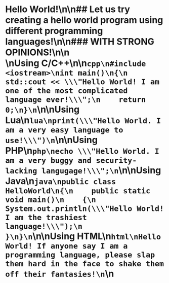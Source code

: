 # Hello World!\n\n## **Let us try creating a hello world program using different programming languages!**\n\n### WITH STRONG OPINIONS!\n\n<br>\nUsing C/C++\n\n```cpp\n#include <iostream>\nint main()\n{\n    std::cout << \\\"Hello World! I am one of the most complicated language ever!\\\";\n    return 0;\n}\n```\n\nUsing Lua\n```lua\nprint(\\\"Hello World. I am a very easy language to use!\\\")\n```\n\nUsing PHP\n```php\necho \\\"Hello World. I am a very buggy and security-lacking langugage!\\\";\n```\n\nUsing Java\n```java\npublic class HelloWorld\n{\n    public static void main()\n    {\n        System.out.println(\\\"Hello World! I am the trashiest language!\\\");\n    }\n}\n```\n\nUsing HTML\n```html\nHello World! If anyone say I am a programming language, please slap them hard in the face to shake them off their fantasies!\n```\n